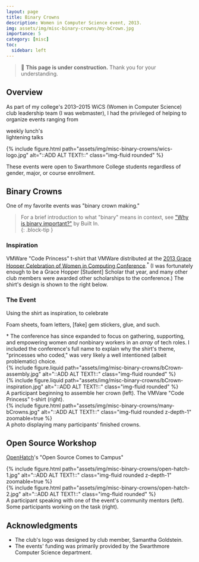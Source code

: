 ```yaml
---
layout: page
title: Binary Crowns
description: Women in Computer Science event, 2013.
img: assets/img/misc-binary-crowns/my-bCrown.jpg
importance: 5
category: [misc]
toc:
  sidebar: left
---
```


> 🚧 **This page is under construction.** Thank you for your understanding.

## Overview

As part of my college's 2013–2015 WiCS (Women in Computer Science) club leadership team (I was webmaster), I had the privileged of helping to organize events ranging from 

weekly lunch's  
lightening talks  

<div class="row">
    <div class="col-sm mt-3 mt-md-0">
        {% include figure.html path="assets/img/misc-binary-crowns/wics-logo.jpg" alt="::ADD ALT TEXT!::" class="img-fluid rounded" %}
    </div>
</div>
<!-- <div class="caption">
    ::ADD A CAPTION!::
</div> -->


These events were open to Swarthmore College students regardless of gender, major, or course enrollment.


## Binary Crowns

One of my favorite events was "binary crown making."  

> For a brief introduction to what "binary" means in context, see ["Why is binary important?"](https://builtin.com/software-engineering-perspectives/binary#:~:text=Why%20Is%20Binary,or%20store%20information.) by Built In.    
{: .block-tip } 

### Inspiration


VMWare "Code Princess" t-shirt that VMWare distributed at the [2013 Grace Hopper Celebration of Women in Computing Conference](https://ghc.anitab.org/ghc-2013-a-big-success/).<sup>\* </sup> (I was fortunately enough to be a Grace Hopper \[Student\] Scholar that year, and many other club members were awarded other scholarships to the conference.) The shirt's design is shown to the right below. 


### The Event

Using the shirt as inspiration, 
to celebrate 

Foam sheets, foam letters, \[fake\] gem stickers, glue, and such.  


<div class="subnote">* The conference has since expanded to focus on gathering, supporting, and empowering women <i>and</i> nonbinary workers in an <i>array</i> of tech roles. I included the conference's full name to explain why the shirt's theme, "princesses who coded," was very likely a well intentioned (albeit problematic) choice.</div>  

<div class="row justify-content-sm-center">
    <div class="col-sm-8 mt-3 mt-md-0">
        {% include figure.liquid path="assets/img/misc-binary-crowns/bCrown-assembly.jpg" alt="::ADD ALT TEXT!::" class="img-fluid rounded" %}
    </div>
    <div class="col-sm-4 mt-3 mt-md-0">
        {% include figure.liquid path="assets/img/misc-binary-crowns/bCrown-inspiration.jpg" alt="::ADD ALT TEXT!::" class="img-fluid rounded" %}
    </div>
</div>
<div class="caption">
    A participant beginning to assemble her crown (left). The VMVare "Code Princess" t-shirt (right).
</div>

<div class="row">
    <div class="col-sm mt-3 mt-md-0">
        {% include figure.html path="assets/img/misc-binary-crowns/many-bCrowns.jpg" alt="::ADD ALT TEXT!::" class="img-fluid rounded z-depth-1" zoomable=true %}
    </div>
</div>
<div class="caption">
    A photo displaying many participants' finished crowns.
</div>


## Open Source Workshop

[OpenHatch](https://blog.openhatch.org/)'s "Open Source Comes to Campus"

<div class="row">
    <div class="col-sm mt-3 mt-md-0">
        {% include figure.html path="assets/img/misc-binary-crowns/open-hatch-1.jpg" alt="::ADD ALT TEXT!::" class="img-fluid rounded z-depth-1" zoomable=true %}
    </div>
    <div class="col-sm mt-3 mt-md-0">
      {% include figure.html path="assets/img/misc-binary-crowns/open-hatch-2.jpg" alt="::ADD ALT TEXT!::" class="img-fluid rounded" %}
    </div>
</div>
<div class="caption">
    A participant speaking with one of the event's community mentors (left). Some participants working on the task (right).
</div>


## Acknowledgments

- The club's logo was designed by club member, Samantha Goldstein.  
- The events' funding was primarily provided by the Swarthmore Computer Science department.  